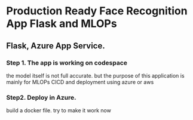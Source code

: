 # Production Ready Face Recognition App Flask and MLOPs

## Flask, Azure App Service. 

### Step 1. The app is working on codespace 

the model itself is not full accurate. but the purpose of this application is mainly for MLOPs CICD and deployment using azure or aws

### Step2. Deploy in Azure. 

build a docker file. try to make it work now 



